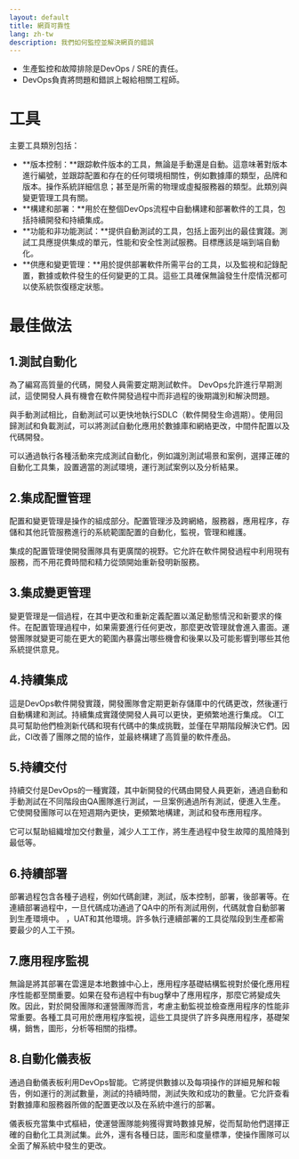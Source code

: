 ```yaml
---
layout: default
title: 網頁可靠性
lang: zh-tw
description: 我們如何監控並解決網頁的錯誤
---
```




* 生產監控和故障排除是DevOps / SRE的責任。
* DevOps負責將問題和錯誤上報給相關工程師。

# 工具

主要工具類別包括：

* **版本控制：**跟踪軟件版本的工具，無論是手動還是自動。這意味著對版本進行編號，並跟踪配置和存在的任何環境相關性，例如數據庫的類型，品牌和版本。操作系統詳細信息；甚至是所需的物理或虛擬服務器的類型。此類別與變更管理工具有關。
* **構建和部署：**用於在整個DevOps流程中自動構建和部署軟件的工具，包括持續開發和持續集成。
* **功能和非功能測試：**提供自動測試的工具，包括上面列出的最佳實踐。測試工具應提供集成的單元，性能和安全性測試服務。目標應該是端到端自動化。
* **供應和變更管理：**用於提供部署軟件所需平台的工具，以及監視和記錄配置，數據或軟件發生的任何變更的工具。這些工具確保無論發生什麼情況都可以使系統恢復穩定狀態。

# 最佳做法

## 1.測試自動化

為了編寫高質量的代碼，開發人員需要定期測試軟件。 DevOps允許進行早期測試，這使開發人員有機會在軟件開發過程中而非過程的後期識別和解決問題。

與手動測試相比，自動測試可以更快地執行SDLC（軟件開發生命週期）。使用回歸測試和負載測試，可以將測試自動化應用於數據庫和網絡更改，中間件配置以及代碼開發。

可以通過執行各種活動來完成測試自動化，例如識別測試場景和案例，選擇正確的自動化工具集，設置適當的測試環境，運行測試案例以及分析結果。

## 2.集成配置管理

配置和變更管理是操作的組成部分。配置管理涉及跨網絡，服務器，應用程序，存儲和其他託管服務進行的系統範圍配置的自動化，監視，管理和維護。

集成的配置管理使開發團隊具有更廣闊的視野。它允許在軟件開發過程中利用現有服務，而不用花費時間和精力從頭開始重新發明新服務。

## 3.集成變更管理

變更管理是一個過程，在其中更改和重新定義配置以滿足動態情況和新要求的條件。在配置管理過程中，如果需要進行任何更改，那麼更改管理就會進入畫面。運營團隊就變更可能在更大的範圍內暴露出哪些機會和後果以及可能影響到哪些其他系統提供意見。

## 4.持續集成

這是DevOps軟件開發實踐，開發團隊會定期更新存儲庫中的代碼更改，然後運行自動構建和測試。持續集成實踐使開發人員可以更快，更頻繁地進行集成。 CI工具可幫助他們檢測新代碼和現有代碼中的集成挑戰，並僅在早期階段解決它們。因此，CI改善了團隊之間的協作，並最終構建了高質量的軟件產品。

## 5.持續交付

持續交付是DevOps的一種實踐，其中新開發的代碼由開發人員更新，通過自動和手動測試在不同階段由QA團隊進行測試，一旦案例通過所有測試，便進入生產。它使開發團隊可以在短週期內更快，更頻繁地構建，測試和發布應用程序。

它可以幫助組織增加交付數量，減少人工工作，將生產過程中發生故障的風險降到最低等。

## 6.持續部署

部署過程包含各種子過程，例如代碼創建，測試，版本控制，部署，後部署等。在連續部署過程中，一旦代碼成功通過了QA中的所有測試用例，代碼就會自動部署到生產環境中。 ，UAT和其他環境。許多執行連續部署的工具從階段到生產都需要最少的人工干預。

## 7.應用程序監視

無論是將其部署在雲還是本地數據中心上，應用程序基礎結構監視對於優化應用程序性能都至關重要。如果在發布過程中有bug擊中了應用程序，那麼它將變成失敗。因此，對於開發團隊和運營團隊而言，考慮主動監視並檢查應用程序的性能非常重要。各種工具可用於應用程序監視，這些工具提供了許多與應用程序，基礎架構，銷售，圖形，分析等相關的指標。

## 8.自動化儀表板

通過自動儀表板利用DevOps智能。它將提供數據以及每項操作的詳細見解和報告，例如運行的測試數量，測試的持續時間，測試失敗和成功的數量。它允許查看對數據庫和服務器所做的配置更改以及在系統中進行的部署。

儀表板充當集中式樞紐，使運營團隊能夠獲得實時數據見解，從而幫助他們選擇正確的自動化工具測試集。此外，還有各種日誌，圖形和度量標準，使操作團隊可以全面了解系統中發生的更改。



